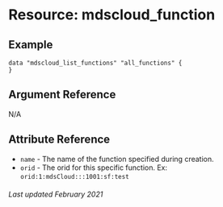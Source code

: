 # Resource: mdscloud_function

## Example

```hcl
data "mdscloud_list_functions" "all_functions" {
}
```

## Argument Reference

N/A

## Attribute Reference

* `name` - The name of the function specified during creation.
* `orid` - The orid for this specific function. Ex: `orid:1:mdsCloud:::1001:sf:test`

###### Last updated February 2021
